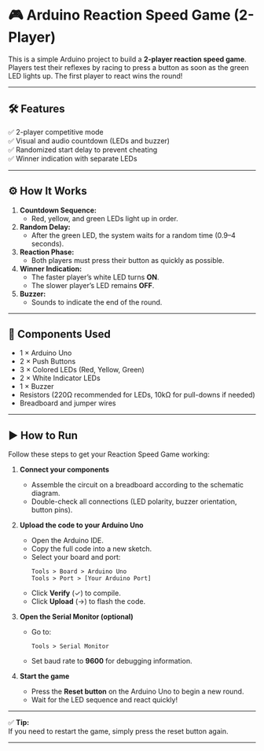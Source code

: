 # 🎮 Arduino Reaction Speed Game (2-Player)

This is a simple Arduino project to build a **2-player reaction speed game**. Players test their reflexes by racing to press a button as soon as the green LED lights up. The first player to react wins the round!

---

## 🛠 Features

✅ 2-player competitive mode  
✅ Visual and audio countdown (LEDs and buzzer)  
✅ Randomized start delay to prevent cheating  
✅ Winner indication with separate LEDs  

---

## ⚙️ How It Works

1. **Countdown Sequence:**
   - Red, yellow, and green LEDs light up in order.
2. **Random Delay:**
   - After the green LED, the system waits for a random time (0.9–4 seconds).
3. **Reaction Phase:**
   - Both players must press their button as quickly as possible.
4. **Winner Indication:**
   - The faster player’s white LED turns **ON**.
   - The slower player’s LED remains **OFF**.
5. **Buzzer:**
   - Sounds to indicate the end of the round.

---

## 🧰 Components Used

- 1 × Arduino Uno
- 2 × Push Buttons
- 3 × Colored LEDs (Red, Yellow, Green)
- 2 × White Indicator LEDs
- 1 × Buzzer
- Resistors (220Ω recommended for LEDs, 10kΩ for pull-downs if needed)
- Breadboard and jumper wires

---
## ▶️ How to Run

Follow these steps to get your Reaction Speed Game working:

1. **Connect your components**
   - Assemble the circuit on a breadboard according to the schematic diagram.
   - Double-check all connections (LED polarity, buzzer orientation, button pins).

2. **Upload the code to your Arduino Uno**
   - Open the Arduino IDE.
   - Copy the full code into a new sketch.
   - Select your board and port:
     ```
     Tools > Board > Arduino Uno
     Tools > Port > [Your Arduino Port]
     ```
   - Click **Verify** (✓) to compile.
   - Click **Upload** (→) to flash the code.

3. **Open the Serial Monitor (optional)**
   - Go to:
     ```
     Tools > Serial Monitor
     ```
   - Set baud rate to **9600** for debugging information.

4. **Start the game**
   - Press the **Reset button** on the Arduino Uno to begin a new round.
   - Wait for the LED sequence and react quickly!

---

✅ **Tip:**  
If you need to restart the game, simply press the reset button again.

---

